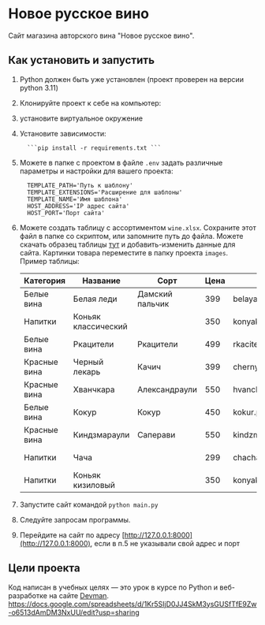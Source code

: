 # Новое русское вино

Сайт магазина авторского вина "Новое русское вино".

## Как установить и запустить

1. Python должен быть уже установлен (проект проверен на версии python 3.11)

2. Клонируйте проект к себе на компьютер:

3. установите виртуальное окружение

4. Установите зависимости:

         ```pip install -r requirements.txt ```

5. Можете в папке с проектом в файле `.env` задать различные параметры и настройки для вашего проекта:

         TEMPLATE_PATH='Путь к шаблону'  
         TEMPLATE_EXTENSIONS='Расширение для шаблоны'  
         TEMPLATE_NAME='Имя шаблона'  
         HOST_ADDRESS='IP адрес сайта'  
         HOST_PORT='Порт сайта'  

6. Можете создать таблицу с ассортиментом `wine.xlsx`. Сохраните этот файл в папке со скриптом, или запомните путь до файла.
Можете скачать образец таблицы [тут](https://dvmn.org/filer/canonical/1610450333/763/) и добавить-изменить данные для сайта. Картинки товара переместите в папку проекта `images`.   
Пример таблицы:

   | **Категория** | **Название**        | **Сорт**        | **Цена** | **Картинка**             | **Акция**            |
   |---------------|---------------------|-----------------|----------|--------------------------|----------------------|
   | Белые вина    | Белая леди          | Дамский пальчик | 399      | belaya_ledi.png          | Выгодное предложение |
   | Напитки       | Коньяк классический |                 | 350      | konyak_klassicheskyi.png |                      |
   | Белые вина    | Ркацители           | Ркацители       | 499      | rkaciteli.png            |                      |
   | Красные вина  | Черный лекарь       | Качич           | 399      | chernyi_lekar.png        |                      |
   | Красные вина  | Хванчкара           | Александраули   | 550      | hvanchkara.png           |                      |
   | Белые вина    | Кокур               | Кокур           | 450      | kokur.png                |                      |
   | Красные вина  | Киндзмараули        | Саперави        | 550      | kindzmarauli.png         |                      |
   | Напитки       | Чача                |                 | 299      | chacha.png               | Выгодное предложение |
   | Напитки       | Коньяк кизиловый    |                 | 350      | konyak_kizilovyi.png     |                      |
7. Запустите сайт командой
      ```python main.py```
8. Следуйте запросам программы.

9. Перейдите на сайт по адресу [http://127.0.0.1:8000](http://127.0.0.1:8000), если в п.5 не указывали свой адрес и порт



## Цели проекта

Код написан в учебных целях — это урок в курсе по Python и веб-разработке на сайте [Devman](https://dvmn.org).
https://docs.google.com/spreadsheets/d/1Kr5SIjD0JJ4SkM3ysGUSfTfE9Zw-o6513dAmDM3NxUU/edit?usp=sharing



   
